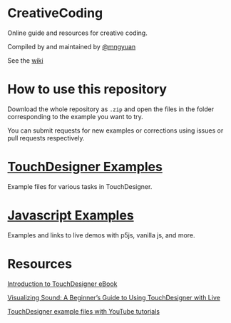 # CreativeCoding

Online guide and resources for creative coding.

Compiled by and maintained by [@mngyuan](https://github.com/mngyuan)

See the [wiki](https://github.com/XRRCA/CreativeCoding/wiki)

# How to use this repository

Download the whole repository as `.zip` and open the files in the folder corresponding to the example you want to try.

You can submit requests for new examples or corrections using issues or pull requests respectively.

# [TouchDesigner Examples](touchdesigner)

Example files for various tasks in TouchDesigner.

# [Javascript Examples](touchdesigner)

Examples and links to live demos with p5js, vanilla js, and more.

# Resources

[Introduction to TouchDesigner eBook](https://nvoid.gitbooks.io/introduction-to-touchdesigner/content/)

[Visualizing Sound: A Beginner’s Guide to Using TouchDesigner with Live](https://www.ableton.com/en/blog/visualizing-sound-a-beginners-guide-to-using-touchdesigner-with-live/)

[TouchDesigner example files with YouTube tutorials](https://github.com/exsstas/TD-tutorials)
